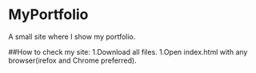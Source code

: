 # MyPortfolio
A small site where I show my portfolio.

##How to check my site:
1.Download all files.
1.Open index.html with any browser(irefox and Chrome preferred).
